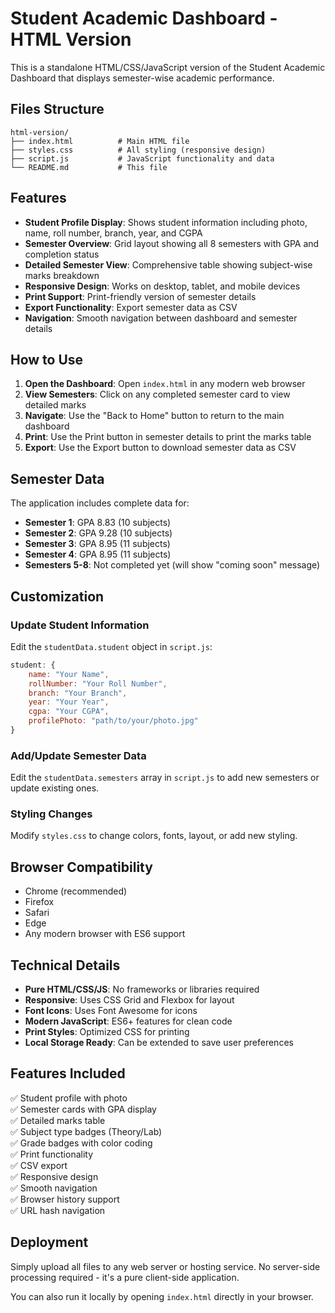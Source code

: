 # Student Academic Dashboard - HTML Version

This is a standalone HTML/CSS/JavaScript version of the Student Academic Dashboard that displays semester-wise academic performance.

## Files Structure

```
html-version/
├── index.html          # Main HTML file
├── styles.css          # All styling (responsive design)
├── script.js           # JavaScript functionality and data
└── README.md           # This file
```

## Features

- **Student Profile Display**: Shows student information including photo, name, roll number, branch, year, and CGPA
- **Semester Overview**: Grid layout showing all 8 semesters with GPA and completion status
- **Detailed Semester View**: Comprehensive table showing subject-wise marks breakdown
- **Responsive Design**: Works on desktop, tablet, and mobile devices
- **Print Support**: Print-friendly version of semester details
- **Export Functionality**: Export semester data as CSV
- **Navigation**: Smooth navigation between dashboard and semester details

## How to Use

1. **Open the Dashboard**: Open `index.html` in any modern web browser
2. **View Semesters**: Click on any completed semester card to view detailed marks
3. **Navigate**: Use the "Back to Home" button to return to the main dashboard
4. **Print**: Use the Print button in semester details to print the marks table
5. **Export**: Use the Export button to download semester data as CSV

## Semester Data

The application includes complete data for:
- **Semester 1**: GPA 8.83 (10 subjects)
- **Semester 2**: GPA 9.28 (10 subjects)
- **Semester 3**: GPA 8.95 (11 subjects)
- **Semester 4**: GPA 8.95 (11 subjects)
- **Semesters 5-8**: Not completed yet (will show "coming soon" message)

## Customization

### Update Student Information
Edit the `studentData.student` object in `script.js`:

```javascript
student: {
    name: "Your Name",
    rollNumber: "Your Roll Number",
    branch: "Your Branch",
    year: "Your Year",
    cgpa: "Your CGPA",
    profilePhoto: "path/to/your/photo.jpg"
}
```

### Add/Update Semester Data
Edit the `studentData.semesters` array in `script.js` to add new semesters or update existing ones.

### Styling Changes
Modify `styles.css` to change colors, fonts, layout, or add new styling.

## Browser Compatibility

- Chrome (recommended)
- Firefox
- Safari
- Edge
- Any modern browser with ES6 support

## Technical Details

- **Pure HTML/CSS/JS**: No frameworks or libraries required
- **Responsive**: Uses CSS Grid and Flexbox for layout
- **Font Icons**: Uses Font Awesome for icons
- **Modern JavaScript**: ES6+ features for clean code
- **Print Styles**: Optimized CSS for printing
- **Local Storage Ready**: Can be extended to save user preferences

## Features Included

✅ Student profile with photo  
✅ Semester cards with GPA display  
✅ Detailed marks table  
✅ Subject type badges (Theory/Lab)  
✅ Grade badges with color coding  
✅ Print functionality  
✅ CSV export  
✅ Responsive design  
✅ Smooth navigation  
✅ Browser history support  
✅ URL hash navigation  

## Deployment

Simply upload all files to any web server or hosting service. No server-side processing required - it's a pure client-side application.

You can also run it locally by opening `index.html` directly in your browser.